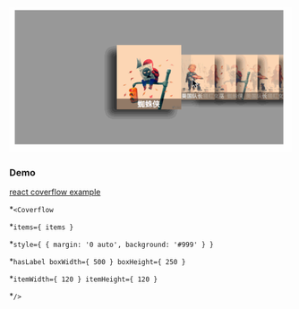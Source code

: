 <img src="coverflow.gif" />

### Demo

<p><a href="https://wxlkaylee.github.io/coverflow-reactjs/">react coverflow example</a></p>


*`<Coverflow`

  *`items={ items }`
  
  *`style={ { margin: '0 auto', background: '#999' } }`
  
  *`hasLabel boxWidth={ 500 } boxHeight={ 250 }`
  
  *`itemWidth={ 120 } itemHeight={ 120 }`
  
*`/>`

